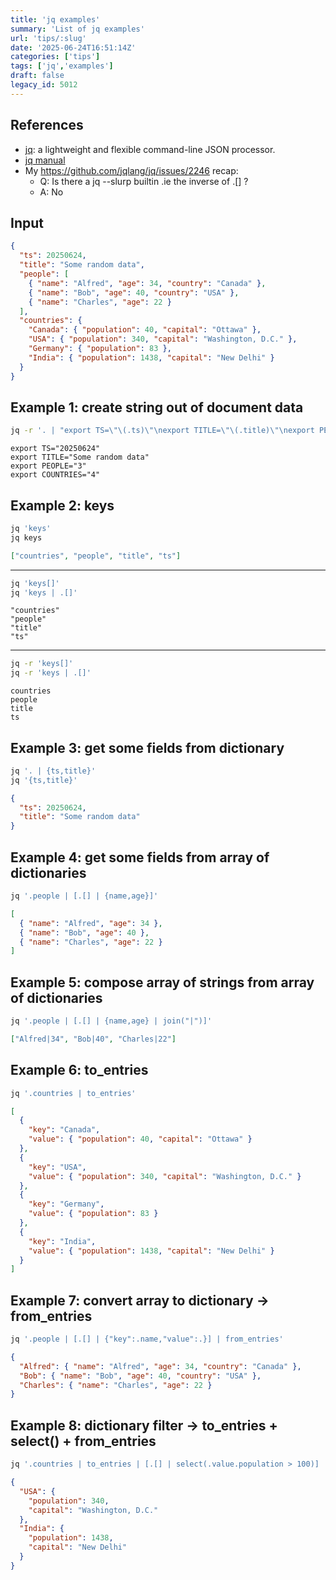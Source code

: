 ```yaml
---
title: 'jq examples'
summary: 'List of jq examples'
url: 'tips/:slug'
date: '2025-06-24T16:51:14Z'
categories: ['tips']
tags: ['jq','examples']
draft: false
legacy_id: 5012
---
```


## References

- [jq](https://jqlang.org/): a lightweight and flexible command-line JSON processor.
- [jq manual](https://jqlang.org/manual/)
- My https://github.com/jqlang/jq/issues/2246 recap:
  - Q: Is there a jq --slurp builtin .ie the inverse of .[] ?
  - A: No

## Input

```json
{
  "ts": 20250624,
  "title": "Some random data",
  "people": [
    { "name": "Alfred", "age": 34, "country": "Canada" },
    { "name": "Bob", "age": 40, "country": "USA" },
    { "name": "Charles", "age": 22 }
  ],
  "countries": {
    "Canada": { "population": 40, "capital": "Ottawa" },
    "USA": { "population": 340, "capital": "Washington, D.C." },
    "Germany": { "population": 83 },
    "India": { "population": 1438, "capital": "New Delhi" }
  }
}
```

<a name="e1"></a>

## Example 1: create string out of document data

```bash
jq -r '. | "export TS=\"\(.ts)\"\nexport TITLE=\"\(.title)\"\nexport PEOPLE=\"\(.people|length)\"\nexport COUNTRIES=\"\(.countries|length)\""'
```

```
export TS="20250624"
export TITLE="Some random data"
export PEOPLE="3"
export COUNTRIES="4"
```

<a name="e2"></a>

## Example 2: keys

```bash
jq 'keys'
jq keys
```

```json
["countries", "people", "title", "ts"]
```

---

```bash
jq 'keys[]'
jq 'keys | .[]'
```

```
"countries"
"people"
"title"
"ts"
```

---

```bash
jq -r 'keys[]'
jq -r 'keys | .[]'
```

```
countries
people
title
ts
```

<a name="e3"></a>

## Example 3: get some fields from dictionary

```bash
jq '. | {ts,title}'
jq '{ts,title}'
```

```json
{
  "ts": 20250624,
  "title": "Some random data"
}
```

<a name="e4"></a>

## Example 4: get some fields from array of dictionaries

```bash
jq '.people | [.[] | {name,age}]'
```

```json
[
  { "name": "Alfred", "age": 34 },
  { "name": "Bob", "age": 40 },
  { "name": "Charles", "age": 22 }
]
```

<a name="e5"></a>

## Example 5: compose array of strings from array of dictionaries

```bash
jq '.people | [.[] | {name,age} | join("|")]'
```

```json
["Alfred|34", "Bob|40", "Charles|22"]
```

<a name="e6"></a>

## Example 6: to_entries

```bash
jq '.countries | to_entries'
```

```json
[
  {
    "key": "Canada",
    "value": { "population": 40, "capital": "Ottawa" }
  },
  {
    "key": "USA",
    "value": { "population": 340, "capital": "Washington, D.C." }
  },
  {
    "key": "Germany",
    "value": { "population": 83 }
  },
  {
    "key": "India",
    "value": { "population": 1438, "capital": "New Delhi" }
  }
]
```

<a name="e7"></a>

## Example 7: convert array to dictionary → from_entries

```bash
jq '.people | [.[] | {"key":.name,"value":.}] | from_entries'
```

```json
{
  "Alfred": { "name": "Alfred", "age": 34, "country": "Canada" },
  "Bob": { "name": "Bob", "age": 40, "country": "USA" },
  "Charles": { "name": "Charles", "age": 22 }
}
```

<a name="e8"></a>

## Example 8: dictionary filter → to_entries + select() + from_entries

```bash
jq '.countries | to_entries | [.[] | select(.value.population > 100)] | from_entries'
```

```json
{
  "USA": {
    "population": 340,
    "capital": "Washington, D.C."
  },
  "India": {
    "population": 1438,
    "capital": "New Delhi"
  }
}
```
